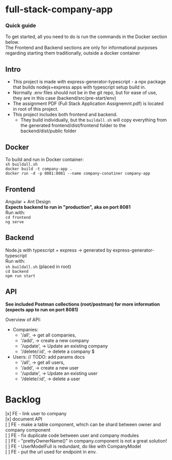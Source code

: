 # full-stack-company-app

### Quick guide
To get started, all you need to do is run the commands in the Docker section below. \
The Frontend and Backend sections are only for informational purposes regarding starting them traditionally, outside a docker container

## Intro
* This project is made with express-generator-typescript - a npx package that builds nodejs+express apps with typescript setup build in.
* Normally .env files should not be in the git repo, but for ease of use, they are in this case (backend/src/pre-start/env)
* The assignment PDF (Full Stack Application Assignemnt.pdf) is located in root of this project.
* This project includes both frontend and backend. 
  * They build individually, but the `buildall.sh` will copy everything from the generated frontend/dist/frontend folder to the backend/dist/public folder

## Docker
To build and run in Docker container: \
`sh buildall.sh` \
`docker build -t company-app .` \
`docker run -d -p 8081:8081 --name company-conatiner company-app`


## Frontend
Angular + Ant Design \
**Expects backend to run in "production", aka on port 8081** \
Run with: \
`cd frontend` \
`ng serve`

## Backend
Node.js with typescript + express -> generated by express-generator-typescript \
Run with: \
`sh buildall.sh` (placed in root) \
`cd backend` \
`npm run start`

## API
**See included Postman collections (root/postman) for more information (expects app to run on port 8081)**

Overview of API:
* Companies:
  * '/all', -> get all companies,
  * '/add', -> create a new company
  * '/update', -> Update an existing company
  * '/delete/:id', -> delete a company
$
* Users: // TODO: add params docs
  * '/all', -> get all users,
  * '/add', -> create a new user
  * '/update', -> Update an existing user
  * '/delete/:id', -> delete a user

# Backlog

[x] FE - link user to company \
[x] document API \
[ ] FE - make a table component, which can be shard between owner and company component \
[ ] FE - fix duplicate code between user and company modules \
[ ] FE - "prettyOwnerName()" in company.component is not a great solution! \
[ ] FE - UserModelFull is redundant, do like with CompanyModel \
[ ] FE - put the url used for endpoint in env.